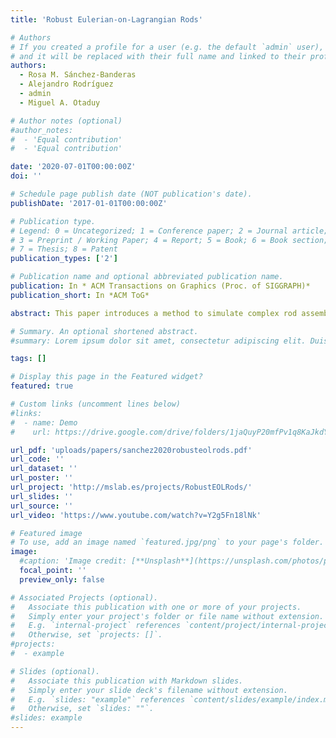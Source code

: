 ```yaml
---
title: 'Robust Eulerian-on-Lagrangian Rods'

# Authors
# If you created a profile for a user (e.g. the default `admin` user), write the username (folder name) here
# and it will be replaced with their full name and linked to their profile.
authors:
  - Rosa M. Sánchez-Banderas
  - Alejandro Rodríguez
  - admin
  - Miguel A. Otaduy

# Author notes (optional)
#author_notes:
#  - 'Equal contribution'
#  - 'Equal contribution'

date: '2020-07-01T00:00:00Z'
doi: ''

# Schedule page publish date (NOT publication's date).
publishDate: '2017-01-01T00:00:00Z'

# Publication type.
# Legend: 0 = Uncategorized; 1 = Conference paper; 2 = Journal article;
# 3 = Preprint / Working Paper; 4 = Report; 5 = Book; 6 = Book section;
# 7 = Thesis; 8 = Patent
publication_types: ['2']

# Publication name and optional abbreviated publication name.
publication: In * ACM Transactions on Graphics (Proc. of SIGGRAPH)*
publication_short: In *ACM ToG*

abstract: This paper introduces a method to simulate complex rod assemblies and stacked layers with implicit contact handling, through Eulerian-on-Lagrangian (EoL) discretizations. Previous EoL methods fail to handle such complex situations, due to ubiquitous and intrinsic degeneracies in the contact geometry, which prevent the use of remeshing and make simulations unstable. We propose a novel mixed Eulerian-Lagrangian discretization that supports accurate and efficient contact as in EoL methods, but is transparent to internal rod forces, and hence insensitive to degeneracies. By combining the standard and novel EoL discretizations as appropriate, we derive mixed statics-dynamics equations of motion that can be solved in a unified manner with standard solvers. Our solution is simple and elegant in practice, and produces robust simulations on large-scale scenarios with complex rod arrangements and pervasive degeneracies. We demonstrate our method on multi-layer yarn-level cloth simulations, with implicit handling of both intra and inter-layer contacts.

# Summary. An optional shortened abstract.
#summary: Lorem ipsum dolor sit amet, consectetur adipiscing elit. Duis posuere tellus ac convallis placerat. Proin tincidunt magna sed ex sollicitudin condimentum.

tags: []

# Display this page in the Featured widget?
featured: true

# Custom links (uncomment lines below)
#links:
#  - name: Demo
#    url: https://drive.google.com/drive/folders/1jaQuyP20mfPv1q8KaJkdYaVXQE1Sklzg?usp=sharing

url_pdf: 'uploads/papers/sanchez2020robusteolrods.pdf'
url_code: ''
url_dataset: ''
url_poster: ''
url_project: 'http://mslab.es/projects/RobustEOLRods/'
url_slides: ''
url_source: ''
url_video: 'https://www.youtube.com/watch?v=Y2g5Fn18lNk'

# Featured image
# To use, add an image named `featured.jpg/png` to your page's folder.
image:
  #caption: 'Image credit: [**Unsplash**](https://unsplash.com/photos/pLCdAaMFLTE)'
  focal_point: ''
  preview_only: false

# Associated Projects (optional).
#   Associate this publication with one or more of your projects.
#   Simply enter your project's folder or file name without extension.
#   E.g. `internal-project` references `content/project/internal-project/index.md`.
#   Otherwise, set `projects: []`.
#projects:
#  - example

# Slides (optional).
#   Associate this publication with Markdown slides.
#   Simply enter your slide deck's filename without extension.
#   E.g. `slides: "example"` references `content/slides/example/index.md`.
#   Otherwise, set `slides: ""`.
#slides: example
---
```

